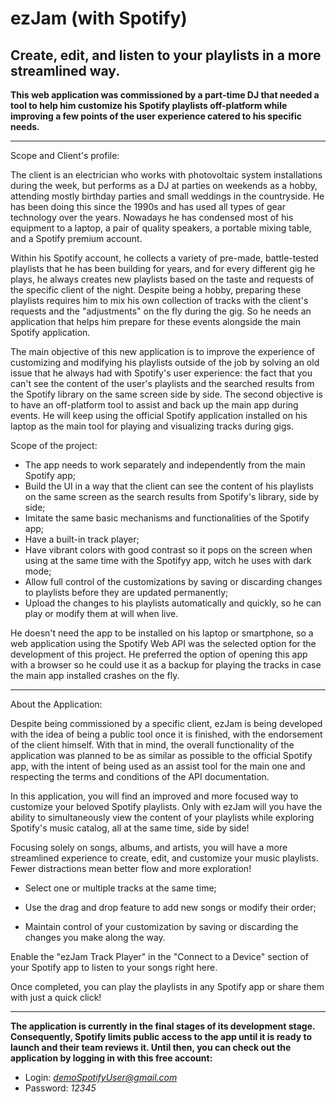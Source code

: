 # ezJam (with Spotify) 
## Create, edit, and listen to your playlists in a more streamlined way. 

**This web application was commissioned by a part-time DJ that needed a tool to help him customize his Spotify playlists off-platform while improving a few points of the user experience catered to his specific needs.**
______________________________________________________________________
Scope and Client's profile:

The client is an electrician who works with photovoltaic system installations during the week, but performs as a DJ at parties on weekends as a hobby, attending mostly birthday parties and small weddings in the countryside. He has been doing this since the 1990s and has used all types of gear technology over the years. Nowadays he has condensed most of his equipment to a laptop, a pair of quality speakers, a portable mixing table, and a Spotify premium account.

Within his Spotify account, he collects a variety of pre-made, battle-tested playlists that he has been building for years, and for every different gig he plays, he always creates new playlists based on the taste and requests of the specific client of the night. Despite being a hobby, preparing these playlists requires him to mix his own collection of tracks with the client's requests and the "adjustments" on the fly during the gig. So he needs an application that helps him prepare for these events alongside the main Spotify application.

The main objective of this new application is to improve the experience of customizing and modifying his playlists outside of the job by solving an old issue that he always had with Spotify's user experience: the fact that you can't see the content of the user's playlists and the searched results from the Spotify library on the same screen side by side. The second objective is to have an off-platform tool to assist and back up the main app during events. He will keep using the official Spotify application installed on his laptop as the main tool for playing and visualizing tracks during gigs.

Scope of the project:
* The app needs to work separately and independently from the main Spotify app;
* Build the UI in a way that the client can see the content of his playlists on the same screen as the search results from Spotify's library, side by side;
* Imitate the same basic mechanisms and functionalities of the Spotify app;
* Have a built-in track player;
* Have vibrant colors with good contrast so it pops on the screen when using at the same time with the Spotifyy app, witch he uses with dark mode;
* Allow full control of the customizations by saving or discarding changes to playlists before they are updated permanently;
* Upload the changes to his playlists automatically and quickly, so he can play or modify them at will when live.

He doesn't need the app to be installed on his laptop or smartphone, so a web application using the Spotify Web API was the selected option for the development of this project. He preferred the option of opening this app with a browser so he could use it as a backup for playing the tracks in case the main app installed crashes on the fly.

______________________________________________________________________
About the Application:

Despite being commissioned by a specific client, ezJam is being developed with the idea of being a public tool once it is finished, with the endorsement of the client himself. With that in mind, the overall functionality of the application was planned to be as similar as possible to the official Spotify app, with the intent of being used as an assist tool for the main one and respecting the terms and conditions of the API documentation.

In this application, you will find an improved and more focused way to customize your beloved Spotify playlists. Only with ezJam will you have the ability to simultaneously view the content of your playlists while exploring Spotify's music catalog, all at the same time, side by side!

Focusing solely on songs, albums, and artists, you will have a more streamlined experience to create, edit, and customize your music playlists. Fewer distractions mean better flow and more exploration!

* Select one or multiple tracks at the same time;

* Use the drag and drop feature to add new songs or modify their order;

* Maintain control of your customization by saving or discarding the changes you make along the way.

Enable the "ezJam Track Player" in the "Connect to a Device" section of your Spotify app to listen to your songs right here.

Once completed, you can play the playlists in any Spotify app or share them with just a quick click!

______________________________________________________________________

**The application is currently in the final stages of its development stage. Consequently, Spotify limits public access to the app until it is ready to launch and their team reviews it. Until then, you can check out the application by logging in with this free account:**
* Login: *demoSpotifyUser@gmail.com*
* Password: *12345*